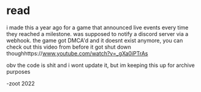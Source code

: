 # read

i made this a year ago for a game that announced live events every time they reached a milestone. was supposed to notify a discord server via a webhook. the game got DMCA'd and it doesnt exist anymore, you can check out this video from before it got shut down thoughhttps://www.youtube.com/watch?v=_gXa0iPTrAs

obv the code is shit and i wont update it, but im keeping this up for archive purposes

-zoot 2022
